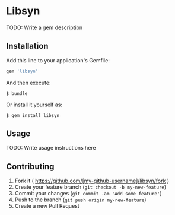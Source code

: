 # Libsyn

TODO: Write a gem description

## Installation

Add this line to your application's Gemfile:

```ruby
gem 'libsyn'
```

And then execute:

    $ bundle

Or install it yourself as:

    $ gem install libsyn

## Usage

TODO: Write usage instructions here

## Contributing

1. Fork it ( https://github.com/[my-github-username]/libsyn/fork )
2. Create your feature branch (`git checkout -b my-new-feature`)
3. Commit your changes (`git commit -am 'Add some feature'`)
4. Push to the branch (`git push origin my-new-feature`)
5. Create a new Pull Request
